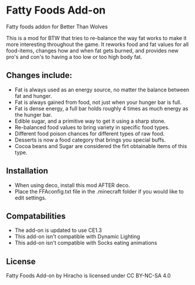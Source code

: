 # Fatty Foods Add-on
Fatty foods addon for Better Than Wolves

This is a mod for BTW that tries to re-balance the way fat works to make it more interesting throughout the game. It reworks food and fat values for all food-items, changes how and when fat gets burned, and provides new pro's and con's to having a too low or too high body fat.

## Changes include:
- Fat is always used as an energy source, no matter the balance between fat and hunger.
- Fat is always gained from food, not just when your hunger bar is full.
- Fat is dense energy, a full bar holds roughly 4 times as much energy as the hunger bar.
- Edible sugar, and a primitive way to get it using a sharp stone.
- Re-balanced food values to bring variety in specific food types.
- Different food poison chances for different types of raw food.
- Desserts is now a food category that brings you special buffs.
- Cocoa beans and Sugar are considered the firt obtainable items of this type.


## Installation
- When using deco, install this mod AFTER deco.
- Place the FFAconfig.txt file in the .minecraft folder if you would like to edit settings.

## Compatabilities
- The add-on is updated to use CE1.3
- This add-on isn't compatible with Dynamic Lighting
- This add-on isn't compatible with Socks eating animations

## License
 Fatty Foods Add-on by Hiracho is licensed under CC BY-NC-SA 4.0

